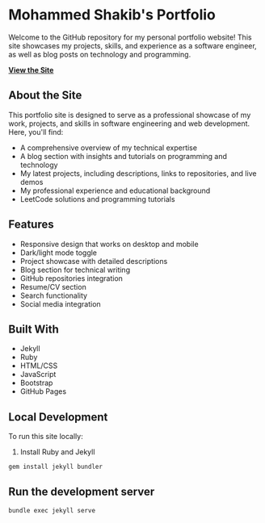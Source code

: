 # Mohammed Shakib's Portfolio

Welcome to the GitHub repository for my personal portfolio website! This site showcases my projects, skills, and experience as a software engineer, as well as blog posts on technology and programming. 

**[View the Site](https://mo-shakib.github.io/)**

## About the Site
This portfolio site is designed to serve as a professional showcase of my work, projects, and skills in software engineering and web development. Here, you'll find:
- A comprehensive overview of my technical expertise
- A blog section with insights and tutorials on programming and technology
- My latest projects, including descriptions, links to repositories, and live demos
- My professional experience and educational background
- LeetCode solutions and programming tutorials

## Features
- Responsive design that works on desktop and mobile
- Dark/light mode toggle
- Project showcase with detailed descriptions
- Blog section for technical writing
- GitHub repositories integration
- Resume/CV section
- Search functionality
- Social media integration

## Built With
- Jekyll
- Ruby
- HTML/CSS
- JavaScript
- Bootstrap
- GitHub Pages

## Local Development
To run this site locally:

1. Install Ruby and Jekyll
```bash
gem install jekyll bundler
```
## Run the development server
```bash
bundle exec jekyll serve
```